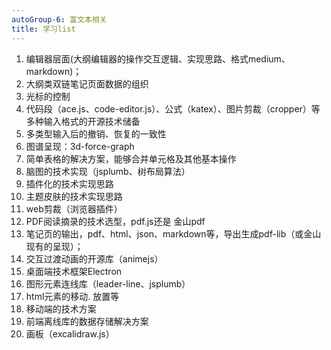 ```yaml
---
autoGroup-6: 富文本相关
title: 学习list
---
```


1. 编辑器层面(大纲编辑器的操作交互逻辑、实现思路、格式medium、markdown)；
2. 大纲类双链笔记页面数据的组织
3. 光标的控制
4. 代码段（ace.js、code-editor.js）、公式（katex）、图片剪裁（cropper）等多种输入格式的开源技术储备
5. 多类型输入后的撤销、恢复的一致性
6. 图谱呈现：3d-force-graph
7. 简单表格的解决方案，能够合并单元格及其他基本操作
8. 脑图的技术实现（jsplumb、树布局算法）
9. 插件化的技术实现思路
10. 主题皮肤的技术实现思路
11. web剪裁（浏览器插件）
12. PDF阅读摘录的技术选型，pdf.js还是 金山pdf
13. 笔记页的输出，pdf、html、json、markdown等，导出生成pdf-lib（或金山现有的呈现）；
14. 交互过渡动画的开源库（animejs）
15. 桌面端技术框架Electron
16. 图形元素连线库（leader-line、jsplumb）
17. html元素的移动. 放置等
18. 移动端的技术方案
19. 前端离线库的数据存储解决方案
20. 画板（excalidraw.js）
